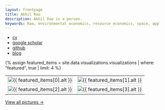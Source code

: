 ```yaml
---
layout: frontpage
title: Akhil Rao
description: Akhil Rao is a person.
keywords: Rao, environmental economics, resource economics, space, applied theory, computational economics
---
```


<div class="navbar">
  <div class="navbar-inner">
      <ul class="nav">
          <li><a href="{{ BASE_PATH }}/assets/rao_cv.pdf">cv</a></li>
          <li><a href="https://scholar.google.com/citations?user=zYJ2IXQAAAAJ&hl=en">google scholar</a></li>
          <li><a href="https://github.com/akhilrao">github</a></li>
          <!-- <li><a href="https://www.linkedin.com/in/akhil-rao-544b126a/">linkedin</a></li> -->
          <!-- <li><a href="https://akhilrao.substack.com">substack</a></li>       -->
          <li><a href="{{ BASE_PATH }}/blog/">blog</a></li>      
      </ul>
  </div>
</div>

{% assign featured_items = site.data.visualizations.visualizations | where: "featured", true | limit: 4 %}

<style>
  /* Force equal sizing for both columns */
  .wide td {
    width: 50%;
    box-sizing: border-box;
  }
  .wide img {
    width: 100%;
    height: auto;
    max-height: 400px;
    object-fit: contain;
  }
</style>

<table class="wide">
<tr>
  <td class="left">
    <a href="{{ BASE_PATH }}/pages/publpics/{{ featured_items[0].id }}.html">
        <img src="{{ featured_items[0].thumbnail }}" alt="{{ featured_items[0].alt }}" title="{{ featured_items[0].title }}"/>
    </a>
  </td>
  <td class="right">
    <a href="{{ BASE_PATH }}/pages/publpics/{{ featured_items[1].id }}.html">
        <img src="{{ featured_items[1].thumbnail }}" alt="{{ featured_items[1].alt }}" title="{{ featured_items[1].title }}"/>
    </a>
  </td>
</tr>
<tr>
  <td class="left">
    <a href="{{ BASE_PATH }}/pages/publpics/{{ featured_items[2].id }}.html">
        <img src="{{ featured_items[2].thumbnail }}" alt="{{ featured_items[2].alt }}" title="{{ featured_items[2].title }}"/>
    </a>
  </td>
  <td class="right">
    <a href="{{ BASE_PATH }}/pages/publpics/{{ featured_items[3].id }}.html">
        <img src="{{ featured_items[3].thumbnail }}" alt="{{ featured_items[3].alt }}" title="{{ featured_items[3].title }}"/>
    </a>
  </td>
</tr>
</table>

<div class="view-all-container">
  <a href="{{ BASE_PATH }}/pages/visualizations.html" class="view-all-link">View all pictures →</a>
</div>